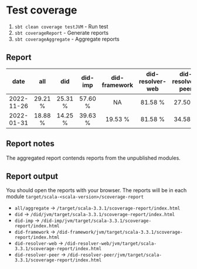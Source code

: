 # Test coverage

1. `sbt clean coverage testJVM` - Run test
2. `sbt coverageReport` - Generate reports
3. `sbt coverageAggregate` - Aggregate reports

## Report 

|    date    |   all   |   did   | did-imp | did-framework | did-resolver-web | did-resolver-peer | multiformats |
|:----------:|:-------:|:-------:|:-------:|:-------------:|:----------------:|:-----------------:|:------------:|
| 2022-11-26 | 29.21 % | 25.31 % | 57.60 % |      NA       |     81.58 %      |      27.50 %      |      NA      |
| 2022-01-31 | 18.88 % | 14.25 % | 39.63 % |    19.53 %    |     81.58 %      |      34.58 %      |   85.77 %    |


## Report notes

The aggregated report contends reports from the unpublished modules.

## Report output

You should open the reports with your browser. The reports will be in each module `target/scala-<scala-version>/scoverage-report`
- `all/aggregate` -> `/target/scala-3.3.1/scoverage-report/index.html`
- `did` -> `/did/jvm/target/scala-3.3.1/scoverage-report/index.html`
- `did-imp` -> `/did-imp/jvm/target/scala-3.3.1/scoverage-report/index.html`
- `did-framework` -> `/did-framework/jvm/target/scala-3.3.1/scoverage-report/index.html`
- `did-resolver-web` -> `/did-resolver-web/jvm/target/scala-3.3.1/scoverage-report/index.html`
- `did-resolver-peer` -> `/did-resolver-peer/jvm/target/scala-3.3.1/scoverage-report/index.html`